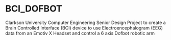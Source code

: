# BCI_DOFBOT
Clarkson University Computer Engineering Senior Design Project to create a Brain Controlled Interface (BCI) device to use Electroencephalogram (EEG) data from an Emotiv X Headset and control a 6 axis Dofbot robotic arm

